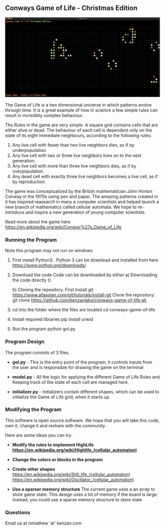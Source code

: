 ## Conways Game of Life - Christmas Edition

![Game Screenshot](/images/game_screen.png)

The Game of Life is a two dimensional universe in which patterns evolve through time. It is a great example of how in science a few simple rules can result in incredibly complex behaviour. 

The Rules in the game are very simple. A square grid contains cells that are either alive or dead. The behaviour of each cell is dependent only on the state of its eight immediate neighbours, according to the following rules:

1. Any live cell with fewer than two live neighbors dies, as if by underpopulation.
2. Any live cell with two or three live neighbors lives on to the next generation.
3. Any live cell with more than three live neighbors dies, as if by overpopulation.
4. Any dead cell with exactly three live neighbors becomes a live cell, as if by reproduction.

The game was conceptualized by the British mathematician John Horton Conway in the 1970s using pen and paper. The amazing patterns created in it has inspired reasearch in many a computer scientists and helped launch a new branch of mathematics called cellular automata. We hope to re-introduce and inspire a new generation of young computer scientists.

Read more about the game here https://en.wikipedia.org/wiki/Conway%27s_Game_of_Life

### Running the Program

Note this program may not run on windows

1. First install Python3 . Python 3 can be download and installed from here https://www.python.org/downloads/
2. Download the code
   Code can be downloaded by either
   a) Downloading the code directly ()
   
   b) Cloning the repository. 
      First Install git https://www.atlassian.com/git/tutorials/install-git
      Clone the repository:
        git clone https://github.com/kenzanlabs/conways-game-of-life.git
        
3. cd into the folder where the files are located
   cd conways-game-of-life
   
4. Install required libraries 
   pip install urwid
   
5. Run the program
   python gol.py

### Program Design

The program consists of 3 files.

* **gol.py** - This is the entry point of the program, it controls inputs from the user and is responsible for drawing the game on the terminal

* **model.py** - All the logic for applying the different Game of Life Rules and Keeping track of the state of each cell are managed here. 

* **initializer.py** - Initializers contain different shapes, which can be used to initialize the Game of Life grid, when it starts up.

### Modifying the Program

This software is open source software. We hope that you will take this code, own it, change it and reshare with the community. 

Here are some ideas you can try:

* **Modify the rules to implement HighLife https://en.wikipedia.org/wiki/Highlife_(cellular_automaton)**


* **Change the colors or blocks in the program**


* **Create other shapes**
https://en.wikipedia.org/wiki/Still_life_(cellular_automaton)
https://en.wikipedia.org/wiki/Oscillator_(cellular_automaton)


* **Use a sparser memory structure**
The current game uses a an array to store game state. This design uses a lot of memory if the board is large. 
Instead, you could use a sparse memory structure to store state

### Questions

Email us at mmathew 'at'  kenzan.com




